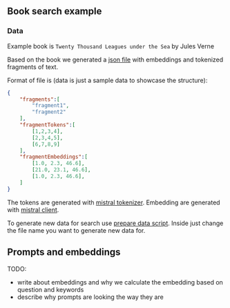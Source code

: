 ## Book search example

### Data
Example book is `Twenty Thousand Leagues under the Sea` by Jules Verne

Based on the book we generated a [json file](../../assets/20k_leages_under_the_sea_verne.json) with embeddings and tokenized fragments of text.

Format of file is (data is just a sample data to showcase the structure):
```json
{
    "fragments":[
        "fragment1",
        "fragment2"
    ],
    "fragmentTokens":[
        [1,2,3,4],
        [2,3,4,5],
        [6,7,8,9]
    ],
    "fragmentEmbeddings":[
        [1.0, 2.3, 46.6],
        [21.0, 23.1, 46.6],
        [1.0, 2.3, 46.6],
    ]
}
```

The tokens are generated with [mistral tokenizer](../mistral_tokenizer/mistral_tokenizer.dart).
Embedding are generated with [mistral client](https://pub.dev/packages/mistralai_client_dart).

To generate new data for search use [prepare data script](prepare_data.dart).
Inside just change the file name you want to generate new data for.

## Prompts and embeddings

TODO:
- write about embeddings and why we calculate the embedding based on question and keywords
- describe why prompts are looking the way they are
